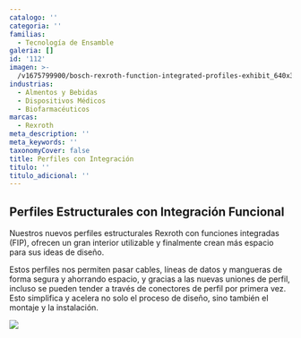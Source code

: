 ```yaml
---
catalogo: ''
categoria: ''
familias:
  - Tecnología de Ensamble
galeria: []
id: '112'
imagen: >-
  /v1675799900/bosch-rexroth-function-integrated-profiles-exhibit_640x360_ft9t02.jpg
industrias:
  - Almentos y Bebidas
  - Dispositivos Médicos
  - Biofarmacéuticos
marcas:
  - Rexroth
meta_description: ''
meta_keywords: ''
taxonomyCover: false
title: Perfiles con Integración
titulo: ''
titulo_adicional: ''
---
```



## Perfiles Estructurales con Integración Funcional

Nuestros nuevos perfiles estructurales Rexroth con funciones integradas (FIP), ofrecen un gran interior utilizable y finalmente crean más espacio para sus ideas de diseño.

Estos perfiles nos permiten pasar cables, líneas de datos y mangueras de forma segura y ahorrando espacio, y gracias a las nuevas uniones de perfil, incluso se pueden tender a través de conectores de perfil por primera vez. Esto simplifica y acelera no solo el proceso de diseño, sino también el montaje y la instalación.

![](https://res.cloudinary.com/novatec/v1675800157/bosch-rexroth-function-integrated-profiles-exhibit_640x360_ywfbwc.jpg)
